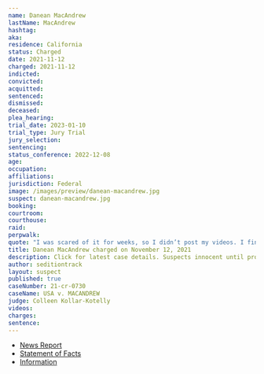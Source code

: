 ```yaml
---
name: Danean MacAndrew
lastName: MacAndrew
hashtag:
aka:
residence: California
status: Charged
date: 2021-11-12
charged: 2021-11-12
indicted:
convicted:
acquitted:
sentenced:
dismissed:
deceased:
plea_hearing:
trial_date: 2023-01-10
trial_type: Jury Trial
jury_selection:
sentencing:
status_conference: 2022-12-08
age:
occupation:
affiliations:
jurisdiction: Federal
image: /images/preview/danean-macandrew.jpg
suspect: danean-macandrew.jpg
booking:
courtroom:
courthouse:
raid:
perpwalk:
quote: "I was scared of it for weeks, so I didn’t post my videos. I finally stood up for truth. When I did, I wasn’t scared anymore."
title: Danean MacAndrew charged on November 12, 2021
description: Click for latest case details. Suspects innocent until proven guilty.
author: seditiontrack
layout: suspect
published: true
caseNumber: 21-cr-0730
caseName: USA v. MACANDREW
judge: Colleen Kollar-Kotelly
videos:
charges:
sentence:
---
```

- [News Report](https://www.ocregister.com/2021/12/05/mission-viejo-woman-who-joined-mob-that-stormed-capitol-is-charged-by-federal-prosecutors/)
- [Statement of Facts](https://storage.courtlistener.com/recap/gov.uscourts.dcd.237478/gov.uscourts.dcd.237478.1.1.pdf)
- [Information](https://extremism.gwu.edu/sites/g/files/zaxdzs2191/f/Danean%20MacAndrew%20Information.pdf)
